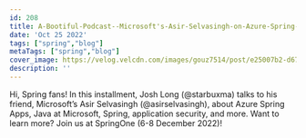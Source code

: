 ```yaml
---
id: 208
title: A-Bootiful-Podcast--Microsoft's-Asir-Selvasingh-on-Azure-Spring-Apps,-Java-at-Microsoft,-application-security,-and-moreclose
date: 'Oct 25 2022'
tags: ["spring","blog"]
metaTags: ["spring","blog"]
cover_image: https://velog.velcdn.com/images/gouz7514/post/e25007b2-d67e-47be-a296-b22718239ffa/OG-Spring.png
description: ''
---
```



Hi, Spring fans! In this installment, Josh Long (@starbuxma) talks to his friend, Microsoft’s Asir Selvasingh (@asirselvasingh), about Azure Spring Apps, Java at Microsoft, Spring, application security, and more. Want to learn more? Join us at SpringOne (6-8 December 2022)!



